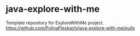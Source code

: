 # java-explore-with-me

Template repository for ExploreWithMe project.
https://github.com/PolinaPleskach/java-explore-with-me/pulls
